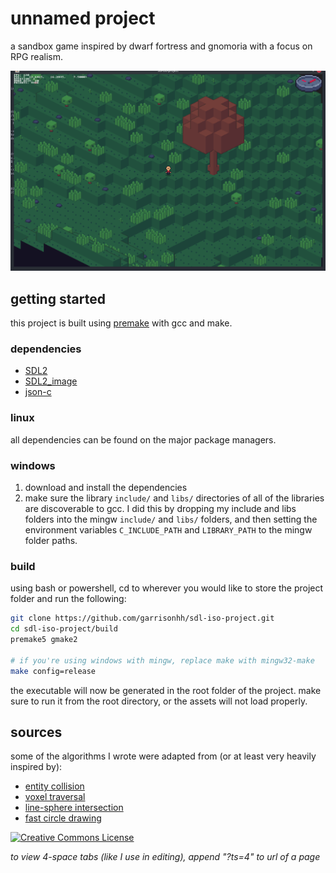 # unnamed project

a sandbox game inspired by dwarf fortress and gnomoria with a focus on RPG realism.

![screenshot](/assets/screenshots/game.png)

## getting started

this project is built using [premake](https://premake.github.io/) with gcc and make.

### dependencies
- [SDL2](https://libsdl.org/)
- [SDL2_image](https://www.libsdl.org/projects/SDL_image/)
- [json-c](https://json-c.github.io/json-c/json-c-current-release/doc/html/index.html)

### linux

all dependencies can be found on the major package managers.

### windows

1. download and install the dependencies
2. make sure the library `include/` and `libs/` directories of all of the libraries are discoverable to gcc. I did this by dropping my include and libs folders into the mingw `include/` and `libs/` folders, and then setting the environment variables `C_INCLUDE_PATH` and `LIBRARY_PATH` to the mingw folder paths.

### build

using bash or powershell, cd to wherever you would like to store the project folder and run the following:

```bash
git clone https://github.com/garrisonhh/sdl-iso-project.git
cd sdl-iso-project/build
premake5 gmake2

# if you're using windows with mingw, replace make with mingw32-make
make config=release
```

the executable will now be generated in the root folder of the project. make sure to run it from the root directory, or the assets will not load properly.

## sources

some of the algorithms I wrote were adapted from (or at least very heavily inspired by):
- [entity collision](https://www.youtube.com/watch?v=8JJ-4JgR7Dg)
- [voxel traversal](https://citeseerx.ist.psu.edu/viewdoc/download?doi=10.1.1.42.3443&rep=rep1&type=pdf)
- [line-sphere intersection](https://gamedev.stackexchange.com/questions/27755/optimized-algorithm-for-line-sphere-intersection-in-glsl)
- [fast circle drawing](https://citeseerx.ist.psu.edu/viewdoc/summary?doi=10.1.1.92.9663)

<a rel="license" href="http://creativecommons.org/licenses/by-nc-sa/4.0/"><img alt="Creative Commons License" style="border-width:0" src="https://i.creativecommons.org/l/by-nc-sa/4.0/88x31.png" /></a>

*to view 4-space tabs (like I use in editing), append "?ts=4" to url of a page*
